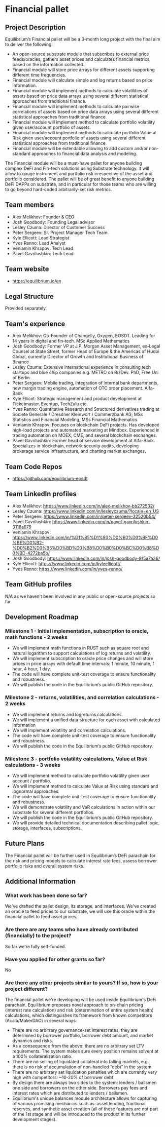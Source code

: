 # Financial pallet
## Project Description

Equilibrium’s Financial pallet will be a 3-month long project with the final aim to deliver the following:
- An open-source substrate module that subscribes to external price feeds/oracles, gathers asset prices and calculates financial metrics based on the information collected.
- Financial module will store price arrays for different assets supporting different time frequencies.
- Financial module will calculate simple and log returns based on price information.
- Financial module will implement  methods to calculate volatilities of assets based on price data arrays using several different statistical approaches from traditional finance.
- Financial module will implement methods to calculate pairwise correlations of assets based on price data arrays using several different statistical approaches from traditional finance.
- Financial module will implement method to calculate portfolio volatility given user/account portfolio of assets.
- Financial module will implement methods to calculate portfolio Value at Risk given user/account portfolio of assets using several different statistical approaches from traditional finance. 
- Financial module will be extendable allowing to add custom and/or non-standard approaches to financial data analysis and modeling. 

The Financial module will be a must-have pallet for anyone building complex DeFi and Fin-tech solutions using Substrate technology. It will allow to gauge instrument and portfolio risk irrespective of the asset and portfolio considered. The pallet will be of great benefit to anyone building DeFi DAPPs on substrate, and in particular for those teams who are willing to go beyond hard-coded arbitrarily-set risk metrics. 

## Team members

- Alex Melikhov: Founder & CEO 
- Josh Goodbody: Founding Legal advisor
- Lesley Czuma: Director of Customer Success
- Peter Sergeev: Sr. Project Manager Tech Team
- Kyle Ellicott: Lead Strategist
- Yves Renno: Lead Analyst
- Veniamin Khrapov: Tech Lead
- Pavel Gavrilushkin: Tech Lead

## Team website
- https://equilibrium.io/en

## Legal Structure 
Provided separately.

## Team's experience

- Alex Melikhov: Co-Founder of Changelly, Oxygen, EOSDT. Leading for 14 years in digital and fin-tech. MSc Applied Mathematics
- Josh Goodbody: Former VP at J.P. Morgan Asset Management, ex-Legal Counsel at State Street, former Head of Europe & the Americas of Huobi Global, currently Director of Growth and Institutional Business of Binance
- Lesley Czuma: Extensive international experience in consulting tech startups and blue chip companies e.g. METRO on BizDev. PhD, Free Uni of Berlin
- Peter Sergeev: Mobile trading, integration of internal bank departments, new margin trading engine, automation of OTC order placement. Alfa-Bank
- Kyle Ellicot: Strategic management and product development at Ticketmaster, Eventup, TechZulu etc.
- Yves Renno: Quantitative Research and Structured derivatives trading at Societe Generale / Dresdner Kleinwort / Commerzbank AG; MSs Statistics and Financial Modeling, MSs Financial Mathematics
- Veniamin Khrapov: Focuses on blockchain DeFi projects. Has developed high-load projects and automated marketing at Mindbox. Experienced in trading automation on MOEX, CME, and several blockchain exchanges. 
- Pavel Gavrilushkin: Former head of service development at Alfa-Bank. Specializes in blockchain, network security audits, developing brokerage service infrastructure, and charting market exchanges. 

## Team Code Repos
- https://github.com/equilibrium-eosdt

## Team LinkedIn profiles
- Alex Melikhov: https://www.linkedin.com/in/alex-melikhov-bb272532/
- Lesley Czuma: https://www.linkedin.com/in/lesleyczuma/?locale=en_US
- Peter Sergeev: https://www.linkedin.com/in/peter-sergeev-32520b54/
- Pavel Gavrilushkin: https://www.linkedin.com/in/pavel-gavrilushkin-3116a979
- Veniamin Khrapov: https://www.linkedin.com/in/%D1%85%D1%80%D0%B0%D0%BF%D0%BE%D0%B2-%D0%B2%D0%B5%D0%BD%D0%B8%D0%B0%D0%BC%D0%B8%D0%BD-4272ba5b/ 
- Josh Goodbody: https://www.linkedin.com/in/josh-goodbody-815a7a36/
- Kyle Ellicott: https://www.linkedin.com/in/kyleellicott/
- Yves Renno: https://www.linkedin.com/in/yves-renno/

## Team GitHub profiles
N/A as we haven't been involved in any public or open-source projects so far. 

## Development Roadmap
### Milestone 1 - Initial implementation, subscription to oracle, math functions - 2 weeks
- We will implement math functions in RUST such as square root and natural logarithm to support calculations of log returns and volatility. 
- We will implement subscription to oracle price changes and will store prices in price arrays with default time intervals: 1 minute, 10 minute, 1 hour, 4 hour, 1 day.
- The code will have complete unit-test coverage to ensure functionality and robustness.
- We will publish the code in the Equilibrium’s public GitHub repository.
### Milestone 2 - returns, volatilities, and correlation calculations - 2 weeks
- We will implement returns and logreturns calculations.
- We will implement a unified data structure for each asset with calculated information 
- We will implement volatility and correlation calculations. 
- The code will have complete unit-test coverage to ensure functionality and robustness.
- We will publish the code in the Equilibrium’s public GitHub repository.
### Milestone 3 - portfolio volatility calculations, Value at Risk calculations - 3 weeks
- We will implement method to calculate portfolio volatility given user account / portfolio.
- We will implement method to calculate Value at Risk using standard and lognormal approaches.
- The code will have complete unit-test coverage to ensure functionality and robustness.
- We will demonstrate volatility and VaR calculations in action within our substrate for several different portfolios.  
- We will publish the code in the Equilibrium’s public GitHub repository.
- We will provide detailed technical documentation describing pallet logic, storage, interfaces, subscriptions.

## Future Plans

The Financial pallet will be further used in Equilibrium’s DeFi parachain for the risk and pricing models to calculate interest rate fees, assess borrower portfolio risks and overall system risks.

## Additional Information
### What work has been done so far?
We've drafted the pallet design, its storage, and interfaces. We've created an oracle to feed prices to our substrate, we will use this oracle within the financial pallet to feed asset prices. 
### Are there are any teams who have already contributed (financially) to the project?
So far we're fully self-funded.
### Have you applied for other grants so far?
No
### Are there any other projects similar to yours? If so, how is your project different?
The financial pallet we're developing will be used inside Equilibrium's DeFi parachain. Equilibrium proposes novel approach to on-chain pricing (interest rate calculation) and risk (determination of entire system health) calculations, which distinguishes its framework from known competitors (Acala/MakerDAO) in several ways:
- There are no arbitrary governance-set interest rates, they are determined by borrower portfolio, borrower debt amount, and market dynamics and risks. 
- As a consequence from the above: there are no arbitrary set LTV requirements. The system makes sure every position remains solvent at a 100% collateralization ratio. 
- There are no selling of liquidated collateral into falling markets, e.g. there is no risk of accumulation of non-handled “debt” in the system. 
- There are no arbitrary set liquidation penalties which are currently very high with competitors: ~10-20% of borrower debt.
- By design there are always two sides to the system: lenders / bailsmen one side and borrowers on the other side. Borrowers pay fees and interest rates which are distributed to lenders / bailsmen.    
- Equilibrium's unique balances module architecture allows for capturing of various promising mechanics such as: asset lending, fractional reserves, and synthetic asset creation (all of these features are not part of the 1st stage and will be introduced to the product in its further development stages).  
